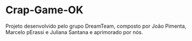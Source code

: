# Crap-Game-OK
Projeto desenvolvido pelo grupo DreamTeam, composto por João Pimenta, Marcelo pErassi e Juliana Santana e aprimorado por nós.
